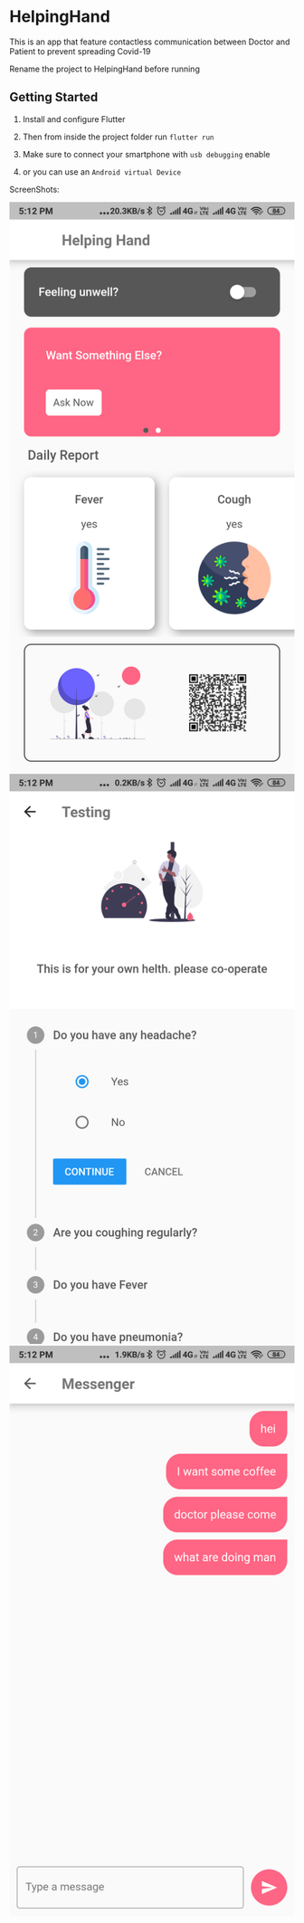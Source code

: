 # HelpingHand

This is an app that feature contactless communication between Doctor and Patient to prevent spreading Covid-19

Rename the project to HelpingHand before running

## Getting Started

1. Install and configure Flutter

2. Then from inside the project folder run `flutter run`

3. Make sure to connect your smartphone with `usb debugging` enable

4. or you can use an `Android virtual Device`

ScreenShots:

![](./assets/s1.png)
![](./assets/s2.png)
![](./assets/s3.png)
